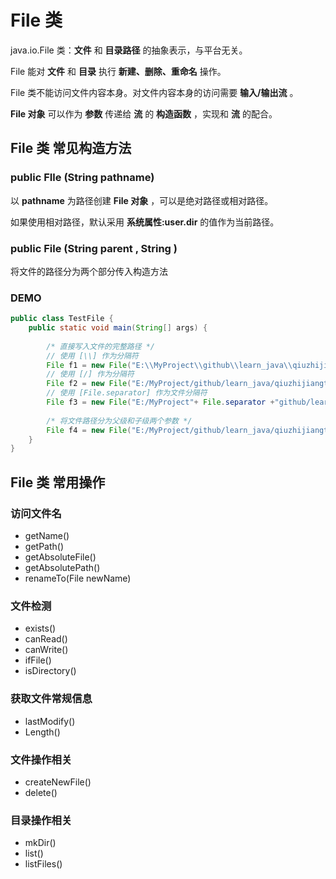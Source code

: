# File 类

java.io.File 类：**文件** 和 **目录路径** 的抽象表示，与平台无关。

File 能对 **文件** 和 **目录** 执行 **新建、删除、重命名** 操作。

File 类不能访问文件内容本身。对文件内容本身的访问需要 **输入/输出流** 。

**File 对象** 可以作为 **参数** 传递给 **流** 的 **构造函数** ，实现和 **流** 的配合。

## File 类 常见构造方法

### public FIle (String pathname)

以 **pathname** 为路径创建 **File 对象** ，可以是绝对路径或相对路径。

如果使用相对路径，默认采用 **系统属性:user.dir** 的值作为当前路径。

### public File (String parent , String )

将文件的路径分为两个部分传入构造方法

### DEMO

```java
public class TestFile {
	public static void main(String[] args) {
		
		/* 直接写入文件的完整路径 */
		// 使用 [\\] 作为分隔符
		File f1 = new File("E:\\MyProject\\github\\learn_java\\qiuzhijiangtang\\fileDemo\\test.txt");
		// 使用 [/] 作为分隔符
		File f2 = new File("E:/MyProject/github/learn_java/qiuzhijiangtang/fileDemo/test.txt");
		// 使用 [File.separator] 作为文件分隔符
		File f3 = new File("E:/MyProject"+ File.separator +"github/learn_java/qiuzhijiangtang/fileDemo/test.txt");
		
		/* 将文件路径分为父级和子级两个参数 */
		File f4 = new File("E:/MyProject/github/learn_java/qiuzhijiangtang","fileDemo/test.txt");
	}
}
```

## File 类 常用操作

### 访问文件名

* getName()
* getPath()
* getAbsoluteFile()
* getAbsolutePath()
* renameTo(File newName)

### 文件检测

* exists()
* canRead()
* canWrite()
* ifFile()
* isDirectory()

### 获取文件常规信息

* lastModify()
* Length()

### 文件操作相关

* createNewFile()
* delete()

### 目录操作相关

* mkDir()
* list()
* listFiles()